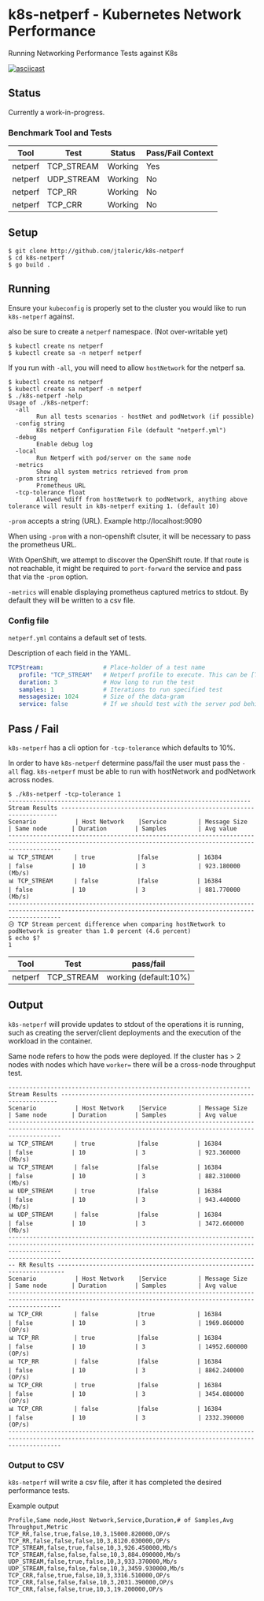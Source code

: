 # k8s-netperf - Kubernetes Network Performance
Running Networking Performance Tests against K8s

[![asciicast](https://asciinema.org/a/524925.svg)](https://asciinema.org/a/524925)

## Status
Currently a work-in-progress.

### Benchmark Tool and Tests

| Tool | Test | Status | Pass/Fail Context |
|------|------|--------|-------------------|
| netperf | TCP_STREAM | Working | Yes |
| netperf | UDP_STREAM | Working | No |
| netperf | TCP_RR | Working | No |
| netperf | TCP_CRR | Working | No|

## Setup
```shell
$ git clone http://github.com/jtaleric/k8s-netperf
$ cd k8s-netperf
$ go build .
```

## Running
Ensure your `kubeconfig` is properly set to the cluster you would like to run `k8s-netperf` against.

also be sure to create a `netperf` namespace. (Not over-writable yet)

```shell
$ kubectl create ns netperf
$ kubectl create sa -n netperf netperf
```

If you run with `-all`, you will need to allow `hostNetwork` for the netperf sa.


```shell
$ kubectl create ns netperf
$ kubectl create sa netperf -n netperf
$ ./k8s-netperf -help
Usage of ./k8s-netperf:
  -all
    	Run all tests scenarios - hostNet and podNetwork (if possible)
  -config string
    	K8s netperf Configuration File (default "netperf.yml")
  -debug
    	Enable debug log
  -local
    	Run Netperf with pod/server on the same node
  -metrics
    	Show all system metrics retrieved from prom
  -prom string
    	Prometheus URL
  -tcp-tolerance float
    	Allowed %diff from hostNetwork to podNetwork, anything above tolerance will result in k8s-netperf exiting 1. (default 10)
```

`-prom` accepts a string (URL). Example  http://localhost:9090

When using `-prom` with a non-openshift clsuter, it will be necessary to pass the prometheus URL.

With OpenShift, we attempt to discover the OpenShift route. If that route is not reachable, it might be required to `port-forward` the service and pass that via the `-prom` option.

`-metrics` will enable displaying prometheus captured metrics to stdout. By default they will be written to a csv file. 

### Config file
`netperf.yml` contains a default set of tests.

Description of each field in the YAML.
```yml
TCPStream:                 # Place-holder of a test name
   profile: "TCP_STREAM"   # Netperf profile to execute. This can be [TCP,UDP]_STREAM, [TCP,UDP]_RR, TCP_CRR
   duration: 3             # How long to run the test
   samples: 1              # Iterations to run specified test
   messagesize: 1024       # Size of the data-gram
   service: false          # If we should test with the server pod behind a service
```

## Pass / Fail
`k8s-netperf` has a cli option for `-tcp-tolerance` which defaults to 10%.

In order to have `k8s-netperf` determine pass/fail the user must pass the `-all` flag. `k8s-netperf` must be able to run with hostNetwork and podNetwork across nodes.

```shell
$ ./k8s-netperf -tcp-tolerance 1
--------------------------------------------------------------------- Stream Results ---------------------------------------------------------------------
Scenario           | Host Network    |Service         | Message Size    | Same node       | Duration        | Samples         | Avg value
-----------------------------------------------------------------------------------------------------------------------------------------------------------
📊 TCP_STREAM      | true            |false           | 16384           | false           | 10              | 3               | 923.180000      (Mb/s)
📊 TCP_STREAM      | false           |false           | 16384           | false           | 10              | 3               | 881.770000      (Mb/s)
-----------------------------------------------------------------------------------------------------------------------------------------------------------
😥 TCP Stream percent difference when comparing hostNetwork to podNetwork is greater than 1.0 percent (4.6 percent)
$ echo $?
1
```

| Tool | Test | pass/fail|
|-----------|------|----------|
| netperf | TCP_STREAM | working (default:10%) |

## Output
`k8s-netperf` will provide updates to stdout of the operations it is running, such as creating the server/client deployments and the execution of the workload in the container.

Same node refers to how the pods were deployed. If the cluster has > 2 nodes with nodes which have `worker=` there will be a cross-node throughput test.
```
--------------------------------------------------------------------- Stream Results ---------------------------------------------------------------------
Scenario           | Host Network    |Service         | Message Size    | Same node       | Duration        | Samples         | Avg value
-----------------------------------------------------------------------------------------------------------------------------------------------------------
📊 TCP_STREAM      | true            |false           | 16384           | false           | 10              | 3               | 923.360000      (Mb/s)
📊 TCP_STREAM      | false           |false           | 16384           | false           | 10              | 3               | 882.310000      (Mb/s)
📊 UDP_STREAM      | true            |false           | 16384           | false           | 10              | 3               | 943.440000      (Mb/s)
📊 UDP_STREAM      | false           |false           | 16384           | false           | 10              | 3               | 3472.660000     (Mb/s)
-----------------------------------------------------------------------------------------------------------------------------------------------------------
------------------------------------------------------------------------ RR Results ------------------------------------------------------------------------
Scenario           | Host Network    |Service         | Message Size    | Same node       | Duration        | Samples         | Avg value
-----------------------------------------------------------------------------------------------------------------------------------------------------------
📊 TCP_CRR         | false           |true            | 16384           | false           | 10              | 3               | 1969.860000     (OP/s)
📊 TCP_RR          | true            |false           | 16384           | false           | 10              | 3               | 14952.600000    (OP/s)
📊 TCP_RR          | false           |false           | 16384           | false           | 10              | 3               | 8862.240000     (OP/s)
📊 TCP_CRR         | true            |false           | 16384           | false           | 10              | 3               | 3454.080000     (OP/s)
📊 TCP_CRR         | false           |false           | 16384           | false           | 10              | 3               | 2332.390000     (OP/s)
-----------------------------------------------------------------------------------------------------------------------------------------------------------
```

### Output to CSV
`k8s-netperf` will write a csv file, after it has completed the desired performance tests.

Example output
```csv
Profile,Same node,Host Network,Service,Duration,# of Samples,Avg Throughput,Metric
TCP_RR,false,true,false,10,3,15000.820000,OP/s
TCP_RR,false,false,false,10,3,8120.030000,OP/s
TCP_STREAM,false,true,false,10,3,926.450000,Mb/s
TCP_STREAM,false,false,false,10,3,884.090000,Mb/s
UDP_STREAM,false,true,false,10,3,933.370000,Mb/s
UDP_STREAM,false,false,false,10,3,3459.930000,Mb/s
TCP_CRR,false,true,false,10,3,3316.510000,OP/s
TCP_CRR,false,false,false,10,3,2031.390000,OP/s
TCP_CRR,false,false,true,10,3,19.200000,OP/s
```

